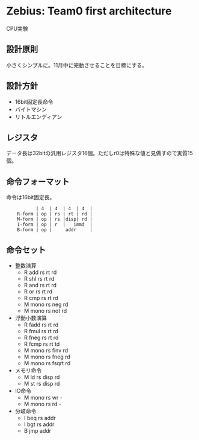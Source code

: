 # Zebius: Team0 first architecture
CPU実験

## 設計原則
小さくシンプルに。11月中に完動させることを目標にする。

## 設計方針
* 16bit固定長命令
* バイトマシン
* リトルエンディアン

## レジスタ
データ長は32bitの汎用レジスタ16個。ただしr0は特殊な値と見做すので実質15個。


## 命令フォーマット
命令は16bit固定長。

```
           | 4  | 4  | 4  | 4  |
	R-form | op | rs | rt | rd |
	M-form | op | rs |disp| rd |
	I-form | op | r  |   immd  |
	B-form | op |     addr     |
```

## 命令セット
* 整数演算
	- R add rs rt rd
	- R shl rs rt rd
	- R and rs rt rd
	- R or  rs rt rd
	- R cmp rs rt rd
	- M mono rs neg rd
	- M mono rs not rd
* 浮動小数演算
	- R fadd rs rt rd
	- R fmul rs rt rd
	- R fneg rs rt rd
	- R fcmp rs rt td
	- M mono rs finv rd
	- M mono rs fneg rd
	- M mono rs fsqrt rd
* メモリ命令
	- M ld rs disp rd
	- M st rs disp rd
* IO命令
	- M mono rs wr -
	- M mono rs rd -
* 分岐命令
	- I beq rs addr
	- I bgt rs addr
	- B jmp addr
